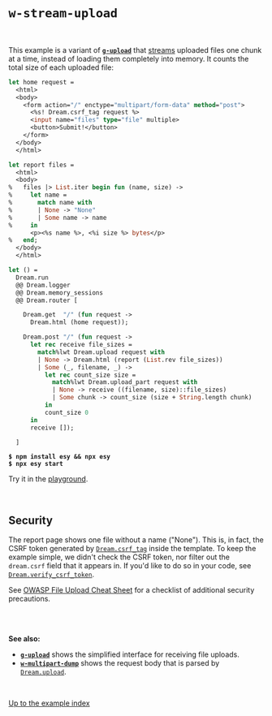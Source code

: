 # `w-stream-upload`

<br>

This example is a variant of [**`g-upload`**](../g-upload#files) that
[streams](https://aantron.github.io/dream/#streaming-uploads) uploaded files
one chunk at a time, instead of loading them completely into memory. It counts
the total size of each uploaded file:

```ocaml
let home request =
  <html>
  <body>
    <form action="/" enctype="multipart/form-data" method="post">
      <%s! Dream.csrf_tag request %>
      <input name="files" type="file" multiple>
      <button>Submit!</button>
    </form>
  </body>
  </html>

let report files =
  <html>
  <body>
%   files |> List.iter begin fun (name, size) ->
%     let name =
%       match name with
%       | None -> "None"
%       | Some name -> name
%     in
      <p><%s name %>, <%i size %> bytes</p>
%   end;
  </body>
  </html>

let () =
  Dream.run
  @@ Dream.logger
  @@ Dream.memory_sessions
  @@ Dream.router [

    Dream.get  "/" (fun request ->
      Dream.html (home request));

    Dream.post "/" (fun request ->
      let rec receive file_sizes =
        match%lwt Dream.upload request with
        | None -> Dream.html (report (List.rev file_sizes))
        | Some (_, filename, _) ->
          let rec count_size size =
            match%lwt Dream.upload_part request with
            | None -> receive ((filename, size)::file_sizes)
            | Some chunk -> count_size (size + String.length chunk)
          in
          count_size 0
      in
      receive []);

  ]
```

<pre><code><b>$ npm install esy && npx esy</b>
<b>$ npx esy start</b></code></pre>

Try it in the [playground](http://dream.as/w-upload-stream).

<br>

## Security

The report page shows one file without a name ("None"). This is, in fact, the
CSRF token generated by
[`Dream.csrf_tag`](https://aantron.github.io/dream/#val-csrf_tag) inside the
template. To keep the example simple, we didn't check the CSRF token, nor filter
out the `dream.csrf` field that it appears in. If you'd like to do so in your
code, see
[`Dream.verify_csrf_token`](https://aantron.github.io/dream/#val-verify_csrf_token).

See [OWASP File Upload Cheat
Sheet](https://cheatsheetseries.owasp.org/cheatsheets/File_Upload_Cheat_Sheet.html)
for a checklist of additional security precautions.

<br>
<br>

**See also:**

- [**`g-upload`**](../g-upload#files) shows the simplified interface for
  receiving file uploads.
- [**`w-multipart-dump`**](../w-multipart-dump#files) shows the request body
  that is parsed by
  [`Dream.upload`](https://aantron.github.io/dream/#val-upload).

<br>

[Up to the example index](../#examples)
